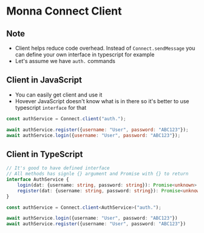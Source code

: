 # Monna Connect Client

## Note
* Client helps reduce code overhead. Instead of `Connect.sendMessage` you can define your own interface in typescript for example
* Let's assume we have `auth.` commands


## Client in JavaScript
* You can easily get client and use it
* Hovever JavaScript doesn't know what is in there so it's better to use typescript `interface` for that
```js
const authService = Connect.client("auth.");

await authService.register({username: "User", password: "ABC123"});
await authService.login({username: "User", password: "ABC123"});
```

## Client in TypeScript
```ts
// It's good to have defined interface
// All methods has signle {} argument and Promise with {} to return
interface AuthService {
    login(dat: {username: string, password: string}): Promise<unknown>
    register(dat: {username: string, password: string}): Promise<unknown>
}

const authService = Connect.client<AuthService>("auth.");

await authService.login({username: "User", password: "ABC123"})
await authService.register({username: "User", password: "ABC123"})
```